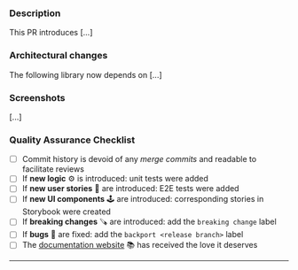### Description

This PR introduces [...]

<!--
Describe here the changes brought by this PR. Do not forget to link any relevant issue or discussion to help people review your work!
-->

### Architectural changes

The following library now depends on [...]

<!--
Describe here any changes to the project architecture: adding/removing modules or libraries, changing dependencies between libraries and apps, changes to external NPM dependencies...
-->

### Screenshots

[...]

<!--
If the changes incur visual changes, please include screenshots or an animated screen capture.
-->

### Quality Assurance Checklist

- [ ] Commit history is devoid of any _merge commits_ and readable to facilitate reviews
- [ ] If **new logic** ⚙️ is introduced: unit tests were added
- [ ] If **new user stories** 🤏 are introduced: E2E tests were added
- [ ] If **new UI components** 🕹️ are introduced: corresponding stories in Storybook were created
- [ ] If **breaking changes** 🪚 are introduced: add the `breaking change` label
- [ ] If **bugs** 🐞 are fixed: add the `backport <release branch>` label
- [ ] The [documentation website](docs) 📚 has received the love it deserves

<!--
Please only check items relevant to your contribution. Thank you very much for your time and efforts!
-->

---

<!--
Please give credit to the sponsor of this work if possible.
-->

<!-- **This work is sponsored by [Organization ABC](xx)**. -->

